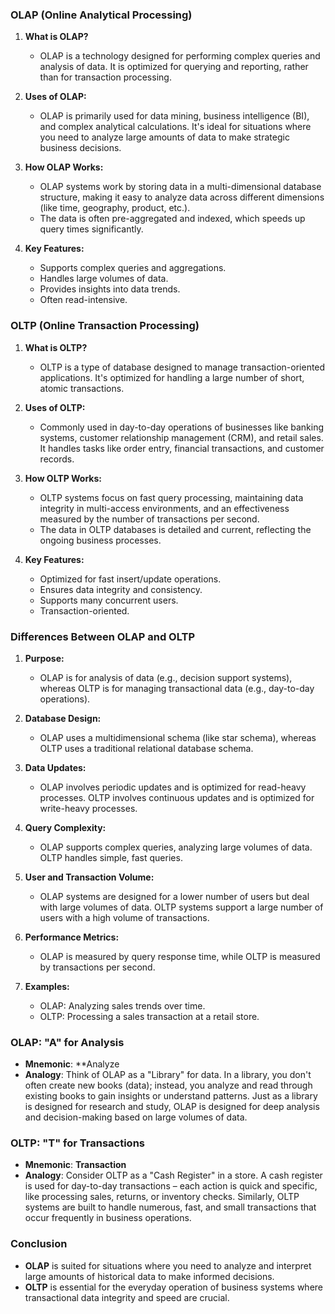 ### OLAP (Online Analytical Processing)

1. **What is OLAP?**
    
    - OLAP is a technology designed for performing complex queries and analysis of data. It is optimized for querying and reporting, rather than for transaction processing.
2. **Uses of OLAP:**
    
    - OLAP is primarily used for data mining, business intelligence (BI), and complex analytical calculations. It's ideal for situations where you need to analyze large amounts of data to make strategic business decisions.
3. **How OLAP Works:**
    
    - OLAP systems work by storing data in a multi-dimensional database structure, making it easy to analyze data across different dimensions (like time, geography, product, etc.).
    - The data is often pre-aggregated and indexed, which speeds up query times significantly.
4. **Key Features:**
    
    - Supports complex queries and aggregations.
    - Handles large volumes of data.
    - Provides insights into data trends.
    - Often read-intensive.

### OLTP (Online Transaction Processing)

1. **What is OLTP?**
    
    - OLTP is a type of database designed to manage transaction-oriented applications. It's optimized for handling a large number of short, atomic transactions.
2. **Uses of OLTP:**
    
    - Commonly used in day-to-day operations of businesses like banking systems, customer relationship management (CRM), and retail sales. It handles tasks like order entry, financial transactions, and customer records.
3. **How OLTP Works:**
    
    - OLTP systems focus on fast query processing, maintaining data integrity in multi-access environments, and an effectiveness measured by the number of transactions per second.
    - The data in OLTP databases is detailed and current, reflecting the ongoing business processes.
4. **Key Features:**
    
    - Optimized for fast insert/update operations.
    - Ensures data integrity and consistency.
    - Supports many concurrent users.
    - Transaction-oriented.

### Differences Between OLAP and OLTP

1. **Purpose:**
    
    - OLAP is for analysis of data (e.g., decision support systems), whereas OLTP is for managing transactional data (e.g., day-to-day operations).
2. **Database Design:**
    
    - OLAP uses a multidimensional schema (like star schema), whereas OLTP uses a traditional relational database schema.
3. **Data Updates:**
    
    - OLAP involves periodic updates and is optimized for read-heavy processes. OLTP involves continuous updates and is optimized for write-heavy processes.
4. **Query Complexity:**
    
    - OLAP supports complex queries, analyzing large volumes of data. OLTP handles simple, fast queries.
5. **User and Transaction Volume:**
    
    - OLAP systems are designed for a lower number of users but deal with large volumes of data. OLTP systems support a large number of users with a high volume of transactions.
6. **Performance Metrics:**
    
    - OLAP is measured by query response time, while OLTP is measured by transactions per second.
7. **Examples:**
    
    - OLAP: Analyzing sales trends over time.
    - OLTP: Processing a sales transaction at a retail store.

### OLAP: "A" for Analysis

- **Mnemonic**: **Analyze
- **Analogy**: Think of OLAP as a "Library" for data. In a library, you don't often create new books (data); instead, you analyze and read through existing books to gain insights or understand patterns. Just as a library is designed for research and study, OLAP is designed for deep analysis and decision-making based on large volumes of data.

### OLTP: "T" for Transactions

- **Mnemonic**: **Transaction**
- **Analogy**: Consider OLTP as a "Cash Register" in a store. A cash register is used for day-to-day transactions – each action is quick and specific, like processing sales, returns, or inventory checks. Similarly, OLTP systems are built to handle numerous, fast, and small transactions that occur frequently in business operations.

### Conclusion

- **OLAP** is suited for situations where you need to analyze and interpret large amounts of historical data to make informed decisions.
- **OLTP** is essential for the everyday operation of business systems where transactional data integrity and speed are crucial.